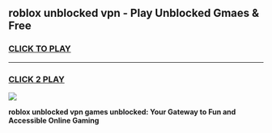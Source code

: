 
## roblox unblocked vpn - Play Unblocked Gmaes & Free
<h3>
<a href="https://news.freeplayer.one?title=roblox_unblocked_vpn&ref=23F">CLICK TO PLAY</a></h3>
<hr>

<h3>
<a href="https://news.freeplayer.one?title=roblox_unblocked_vpn&ref=23F">CLICK 2 PLAY</a>
  
</h3>

<a href="https://news.freeplayer.one?title=roblox_unblocked_vpn&ref=23F/"><img src="https://clearcache.store/games.png"></a>


**roblox unblocked vpn games unblocked: Your Gateway to Fun and Accessible Online Gaming**
